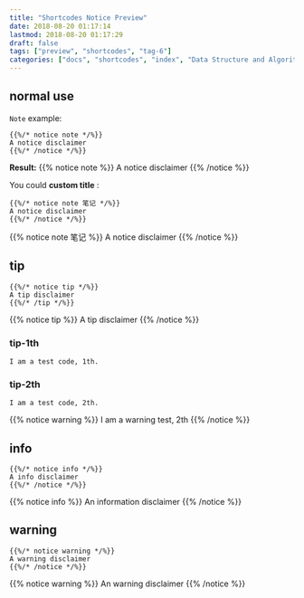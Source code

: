 ```yaml
---
title: "Shortcodes Notice Preview"
date: 2018-08-20 01:17:14
lastmod: 2018-08-20 01:17:29
draft: false
tags: ["preview", "shortcodes", "tag-6"]
categories: ["docs", "shortcodes", "index", "Data Structure and Algorithm"]
---
```


## normal use
`Note` example:

```shortcode
{{%/* notice note */%}}
A notice disclaimer
{{%/* /notice */%}}
```

**Result:**
{{% notice note %}}
A notice disclaimer
{{% /notice %}}


You could **custom title** :


```shortcode
{{%/* notice note 笔记 */%}}
A notice disclaimer
{{%/* /notice */%}}
```

{{% notice note 笔记 %}}
A notice disclaimer
{{% /notice %}}


## tip

```shortcode
{{%/* notice tip */%}}
A tip disclaimer
{{%/* /tip */%}}
```

{{% notice tip %}}
A tip disclaimer
{{% /notice %}}

### tip-1th

```shortcode
I am a test code, 1th.
```

### tip-2th

```shortcode
I am a test code, 2th.
```

{{% notice warning %}}
I am a warning test, 2th
{{% /notice %}}

## info
```shortcode
{{%/* notice info */%}}
A info disclaimer
{{%/* /notice */%}}
```

{{% notice info %}}
An information disclaimer
{{% /notice %}}


## warning
```shortcode
{{%/* notice warning */%}}
A warning disclaimer
{{%/* /notice */%}}
```

{{% notice warning %}}
An warning disclaimer
{{% /notice %}}

